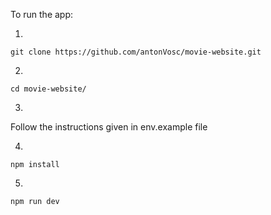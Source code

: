 To run the app:

1.
```
git clone https://github.com/antonVosc/movie-website.git
```

2.
```
cd movie-website/
```

3.
Follow the instructions given in env.example file

4.
```
npm install
```


5.
```
npm run dev
```